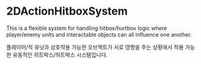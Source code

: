 # 2DActionHitboxSystem
This is a flexible system for handling hitbox/hurtbox logic where player/enemy units and interactable objects can all influence one another.

플레이어/적 유닛과 상호작용 가능한 오브젝트가 서로 영향을 주는 상황에서 적용 가능한 유동적인 히트박스/허트박스 시스템입니다.
